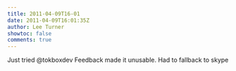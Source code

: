 ```yaml
---
title: 2011-04-09T16-01
date: 2011-04-09T16:01:35Z
author: Lee Turner
showtoc: false
comments: true
---
```


Just tried @tokboxdev Feedback made it unusable.  Had to fallback to skype

